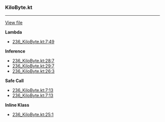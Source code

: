 ### KiloByte.kt
---
[View file](files/236_KiloByte.kt)

**Lambda**

 - [236_KiloByte.kt:7:49](files/236_KiloByte.kt#L7:)

**Inference**

 - [236_KiloByte.kt:28:7](files/236_KiloByte.kt#L28)
 - [236_KiloByte.kt:29:7](files/236_KiloByte.kt#L29)
 - [236_KiloByte.kt:26:3](files/236_KiloByte.kt#L26)

**Safe Call**

 - [236_KiloByte.kt:7:13](files/236_KiloByte.kt#L7:)
 - [236_KiloByte.kt:7:13](files/236_KiloByte.kt#L7:)

**Inline Klass**

 - [236_KiloByte.kt:25:1](files/236_KiloByte.kt#L25)
